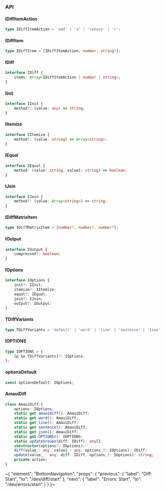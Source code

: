 

### API

#### IDiffItemAction

```ts
type IDiffItemAction = 'add' | 'a' | 'remove' | 'r';
```

#### IDiffItem

```ts
type IDiffItem = [IDiffItemAction, number, string?];
```

#### IDiff

```ts
interface IDiff {
    items: Array<IDiffItemAction | number | string>;
}
```

#### IInit

```ts
interface IInit {
    method?: (value: any) => string;
}
```

#### IItemize

```ts
interface IItemize {
    method?: (value: string) => Array<string>;
}
```

#### IEqual

```ts
interface IEqual {
    method: (value: string, value1: string) => boolean;
}
```

#### IJoin

```ts
interface IJoin {
    method?: (value: Array<string>) => string;
}
```

#### IDiffMatrixItem

```ts
type IDiffMatrixItem = [number?, number?, number?];
```

#### IOutput

```ts
interface IOutput {
    compressed?: boolean;
}
```

#### IOptions

```ts
interface IOptions {
    init?: IInit;
    itemize?: IItemize;
    equal?: IEqual;
    join?: IJoin;
    output?: IOutput;
}
```

#### TDiffVariants

```ts
type TDiffVariants = 'default' | 'word' | 'line' | 'sentence' | 'json';
```

#### IOPTIONS

```ts
type IOPTIONS = {
    [p in TDiffVariants]?: IOptions;
};
```

#### optionsDefault

```ts
const optionsDefault: IOptions;
```

#### AmauiDiff

```ts
class AmauiDiff {
    options: IOptions;
    static get amauidiff(): AmauiDiff;
    static get word(): AmauiDiff;
    static get line(): AmauiDiff;
    static get sentence(): AmauiDiff;
    static get json(): AmauiDiff;
    static get OPTIONS(): IOPTIONS;
    static updateGroups(diff: IDiff): any[];
    constructor(options?: IOptions);
    diff(value_: any, value1_: any, options_?: IOptions): IDiff;
    update(value__: any, diff: IDiff, options_?: IOptions): string;
    private action;
}
```


~{
  "element": "BottomNavigation",
  "props": {
    "previous": {
      "label": "Diff: Start",
      "to": "/dev/diff/start"
    },
    "next": {
      "label": "Errors: Start",
      "to": "/dev/errors/start"
    }
  }
}~
